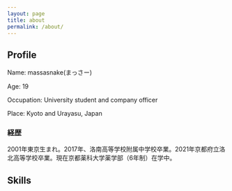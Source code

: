 ```yaml
---
layout: page
title: about
permalink: /about/
---
```


## Profile

Name: massasnake(まっさー)

Age: 19

Occupation: University student and company officer

Place: Kyoto and Urayasu, Japan

### 経歴

2001年東京生まれ。2017年、洛南高等学校附属中学校卒業。2021年京都府立洛北高等学校卒業。現在京都薬科大学薬学部（6年制）在学中。

## Skills
